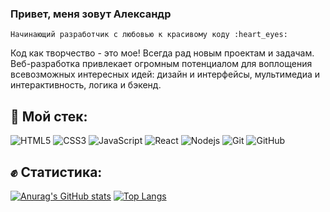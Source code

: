 ### Привет, меня зовут Александр
    Начинающий разработчик с любовью к красивому коду :heart_eyes: 

 Код как творчество - это мое! Всегда рад новым проектам и задачам. Веб-разработка привлекает огромным потенциалом для воплощения всевозможных интересных идей: дизайн и интерфейсы, мультимедиа и интерактивность, логика и бэкенд.

## :hammer: Мой стек:
![HTML5](https://img.shields.io/badge/-HTML5-E34F26?style=flat-square&logo=html5&logoColor=white)
![CSS3](https://img.shields.io/badge/-CSS3-1572B6?style=flat-square&logo=css3)
![JavaScript](https://img.shields.io/badge/-JavaScript-black?style=flat-square&logo=javascript)
![React](https://img.shields.io/badge/-React-black?style=flat-square&logo=react)
![Nodejs](https://img.shields.io/badge/-Nodejs-black?style=flat-square&logo=Node.js)
![Git](https://img.shields.io/badge/-Git-black?style=flat-square&logo=git)
![GitHub](https://img.shields.io/badge/-GitHub-181717?style=flat-square&logo=github)


## :fist: Статистика:
[![Anurag's GitHub stats](https://github-readme-stats.vercel.app/api?username=PavelBodrenkov&show_icons=true)](https://github.com/santelar/github-readme-stats) [![Top Langs](https://github-readme-stats.vercel.app/api/top-langs/?username=PavelBodrenkov&layout=compact)](https://github.com/santelar/github-readme-stats)
